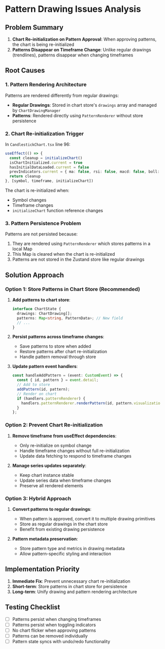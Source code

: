 # Pattern Drawing Issues Analysis

## Problem Summary

1. **Chart Re-initialization on Pattern Approval**: When approving patterns, the chart is being re-initialized
2. **Patterns Disappear on Timeframe Change**: Unlike regular drawings (trendlines), patterns disappear when changing timeframes

## Root Causes

### 1. Pattern Rendering Architecture

Patterns are rendered differently from regular drawings:
- **Regular Drawings**: Stored in chart store's `drawings` array and managed by `ChartDrawingManager`
- **Patterns**: Rendered directly using `PatternRenderer` without store persistence

### 2. Chart Re-initialization Trigger

In `CandlestickChart.tsx` line 96:
```typescript
useEffect(() => {
  const cleanup = initializeChart()
  isChartInitialized.current = true
  hasInitialDataLoaded.current = false
  prevIndicators.current = { ma: false, rsi: false, macd: false, boll: false }
  return cleanup
}, [symbol, timeframe, initializeChart])
```

The chart is re-initialized when:
- Symbol changes
- Timeframe changes
- `initializeChart` function reference changes

### 3. Pattern Persistence Problem

Patterns are not persisted because:
1. They are rendered using `PatternRenderer` which stores patterns in a local Map
2. This Map is cleared when the chart is re-initialized
3. Patterns are not stored in the Zustand store like regular drawings

## Solution Approach

### Option 1: Store Patterns in Chart Store (Recommended)

1. **Add patterns to chart store**:
   ```typescript
   interface ChartState {
     drawings: ChartDrawing[];
     patterns: Map<string, PatternData>; // New field
     // ...
   }
   ```

2. **Persist patterns across timeframe changes**:
   - Save patterns to store when added
   - Restore patterns after chart re-initialization
   - Handle pattern removal through store

3. **Update pattern event handlers**:
   ```typescript
   const handleAddPattern = (event: CustomEvent) => {
     const { id, pattern } = event.detail;
     // Add to store
     addPattern(id, pattern);
     // Render on chart
     if (handlers.patternRenderer) {
       handlers.patternRenderer.renderPattern(id, pattern.visualization, pattern.type);
     }
   };
   ```

### Option 2: Prevent Chart Re-initialization

1. **Remove timeframe from useEffect dependencies**:
   - Only re-initialize on symbol change
   - Handle timeframe changes without full re-initialization
   - Update data fetching to respond to timeframe changes

2. **Manage series updates separately**:
   - Keep chart instance stable
   - Update series data when timeframe changes
   - Preserve all rendered elements

### Option 3: Hybrid Approach

1. **Convert patterns to regular drawings**:
   - When pattern is approved, convert it to multiple drawing primitives
   - Store as regular drawings in the chart store
   - Benefit from existing drawing persistence

2. **Pattern metadata preservation**:
   - Store pattern type and metrics in drawing metadata
   - Allow pattern-specific styling and interaction

## Implementation Priority

1. **Immediate Fix**: Prevent unnecessary chart re-initialization
2. **Short-term**: Store patterns in chart store for persistence
3. **Long-term**: Unify drawing and pattern rendering architecture

## Testing Checklist

- [ ] Patterns persist when changing timeframes
- [ ] Patterns persist when toggling indicators
- [ ] No chart flicker when approving patterns
- [ ] Patterns can be removed individually
- [ ] Pattern state syncs with undo/redo functionality